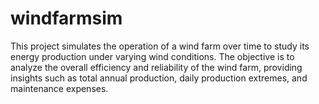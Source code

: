 # windfarmsim
This project simulates the operation of a wind farm over time to study its energy production under varying wind conditions. The objective is to analyze the overall efficiency and reliability of the wind farm, providing insights such as total annual production, daily production extremes, and maintenance expenses.
